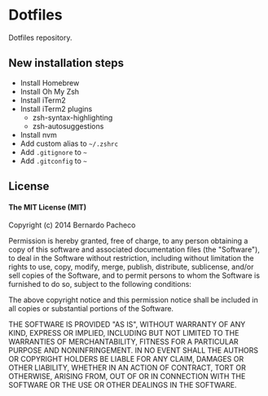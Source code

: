 # Dotfiles

Dotfiles repository.

## New installation steps

* Install Homebrew
* Install Oh My Zsh
* Install iTerm2
* Install iTerm2 plugins
  * zsh-syntax-highlighting
  * zsh-autosuggestions
* Install nvm
* Add custom alias to `~/.zshrc`
* Add `.gitignore` to `~`
* Add `.gitconfig` to `~`


## License

#### The MIT License (MIT)

Copyright (c) 2014 Bernardo Pacheco

Permission is hereby granted, free of charge, to any person obtaining a copy
of this software and associated documentation files (the "Software"), to deal
in the Software without restriction, including without limitation the rights
to use, copy, modify, merge, publish, distribute, sublicense, and/or sell
copies of the Software, and to permit persons to whom the Software is
furnished to do so, subject to the following conditions:

The above copyright notice and this permission notice shall be included in all
copies or substantial portions of the Software.

THE SOFTWARE IS PROVIDED "AS IS", WITHOUT WARRANTY OF ANY KIND, EXPRESS OR
IMPLIED, INCLUDING BUT NOT LIMITED TO THE WARRANTIES OF MERCHANTABILITY,
FITNESS FOR A PARTICULAR PURPOSE AND NONINFRINGEMENT. IN NO EVENT SHALL THE
AUTHORS OR COPYRIGHT HOLDERS BE LIABLE FOR ANY CLAIM, DAMAGES OR OTHER
LIABILITY, WHETHER IN AN ACTION OF CONTRACT, TORT OR OTHERWISE, ARISING FROM,
OUT OF OR IN CONNECTION WITH THE SOFTWARE OR THE USE OR OTHER DEALINGS IN THE
SOFTWARE.
